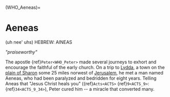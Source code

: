 (WHO_Aeneas)=
# Aeneas

(uh nee' uhs) HEBREW: AINEAS

*"praiseworthy"*

The apostle {ref}`Peter<WHO_Peter>` made several journeys to exhort and encourage the faithful of the early church. On a trip to [Lydda](https://en.wikipedia.org/wiki/Lod), a town on the [plain of Sharon](https://en.wikipedia.org/wiki/Sharon_plain) some 25 miles norwest of [Jerusalem](https://en.wikipedia.org/wiki/Jerusalem), he met a man named Aeneas, who had been paralyzed and bedridden for eight years. Telling Aneas that "Jesus Christ heals you" ({ref}`Acts<ACTS>` {ref}`9<ACTS_9>`:{ref}`34<ACTS_9_34>`), Peter cured him -- a miracle that converted many.